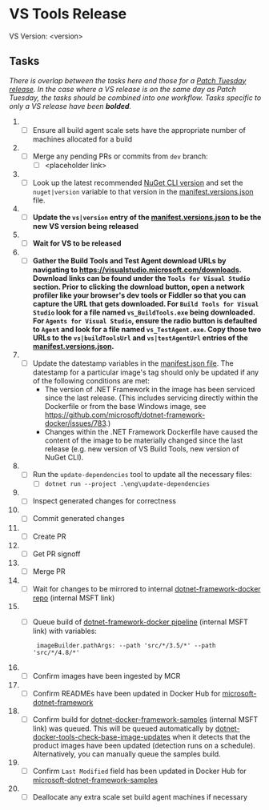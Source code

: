 # VS Tools Release

VS Version: &lt;version&gt;

## Tasks

_There is overlap between the tasks here and those for a [Patch Tuesday release](patch-tuesday-release.md). In the case where a VS release is on the same day as Patch Tuesday, the tasks should be combined into one workflow. Tasks specific to only a VS release have been **bolded**._

1. - [ ] Ensure all build agent scale sets have the appropriate number of machines allocated for a build
1. - [ ] Merge any pending PRs or commits from `dev` branch:
      - [ ] &lt;placeholder link&gt;
1. - [ ] Look up the latest recommended [NuGet CLI version](https://www.nuget.org/downloads) and set the `nuget|version` variable to that version in the [manifest.versions.json](https://github.com/microsoft/dotnet-framework-docker/blob/main/manifest.versions.json) file.
1. - [ ] **Update the `vs|version` entry of the [manifest.versions.json](https://github.com/microsoft/dotnet-framework-docker/blob/main/manifest.versions.json) to be the new VS version being released**
1. - [ ] **Wait for VS to be released**
1. - [ ] **Gather the Build Tools and Test Agent download URLs by navigating to https://visualstudio.microsoft.com/downloads. Download links can be found under the `Tools for Visual Studio` section. Prior to clicking the download button, open a network profiler like your browser's dev tools or Fiddler so that you can capture the URL that gets downloaded. For `Build Tools for Visual Studio` look for a file named `vs_BuildTools.exe` being downloaded. For `Agents for Visual Studio`, ensure the radio button is defaulted to `Agent` and look for a file named `vs_TestAgent.exe`. Copy those two URLs to the `vs|buildToolsUrl` and `vs|testAgentUrl` entries of the [manifest.versions.json](https://github.com/microsoft/dotnet-framework-docker/blob/main/manifest.versions.json).**
1. - [ ] Update the datestamp variables in the [manifest.json file](https://github.com/microsoft/dotnet-framework-docker/blob/main/manifest.json). The datestamp for a particular image's tag should only be updated if any of the following conditions are met:
      * The version of .NET Framework in the image has been serviced since the last release. (This includes servicing directly within the Dockerfile or from the base Windows image, see https://github.com/microsoft/dotnet-framework-docker/issues/783.)
      * Changes within the .NET Framework Dockerfile have caused the content of the image to be materially changed since the last release (e.g. new version of VS Build Tools, new version of NuGet CLI).
1. - [ ] Run the `update-dependencies` tool to update all the necessary files:
      - [ ] `dotnet run --project .\eng\update-dependencies`
1. - [ ] Inspect generated changes for correctness
1. - [ ] Commit generated changes
1. - [ ] Create PR
1. - [ ] Get PR signoff
1. - [ ] Merge PR
1. - [ ] Wait for changes to be mirrored to internal [dotnet-framework-docker repo](https://dev.azure.com/dnceng/internal/_git/Microsoft-dotnet-framework-docker) (internal MSFT link)
1. - [ ] Queue build of [dotnet-framework-docker pipeline](https://dev.azure.com/dnceng/internal/_build?definitionId=372) (internal MSFT link) with variables:

          imageBuilder.pathArgs: --path 'src/*/3.5/*' --path 'src/*/4.8/*'

1. - [ ] Confirm images have been ingested by MCR
1. - [ ] Confirm READMEs have been updated in Docker Hub for [microsoft-dotnet-framework](https://hub.docker.com/_/microsoft-dotnet-framework)
1. - [ ] Confirm build for [dotnet-docker-framework-samples](https://dev.azure.com/dnceng/internal/_build?definitionId=374) (internal MSFT link) was queued. This will be queued automatically by [dotnet-docker-tools-check-base-image-updates](https://dev.azure.com/dnceng/internal/_build?definitionId=536) when it detects that the product images have been updated (detection runs on a schedule). Alternatively, you can manually queue the samples build.
1. - [ ] Confirm `Last Modified` field has been updated in Docker Hub for [microsoft-dotnet-framework-samples](https://hub.docker.com/_/microsoft-dotnet-framework-samples/)
1. - [ ] Deallocate any extra scale set build agent machines if necessary
